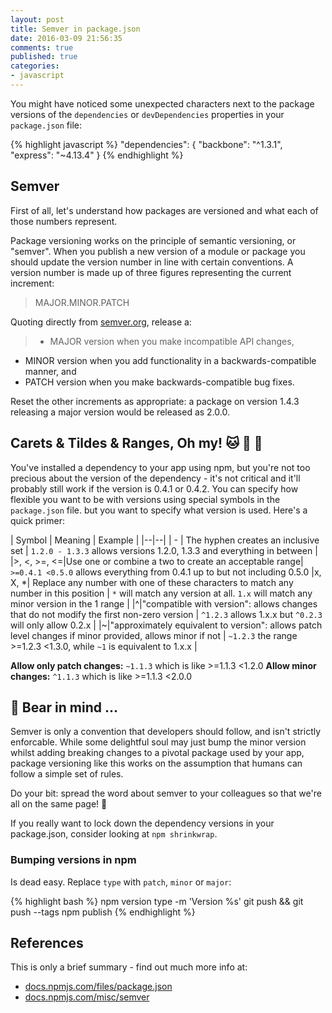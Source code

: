 ```yaml
---
layout: post
title: Semver in package.json
date: 2016-03-09 21:56:35
comments: true
published: true
categories:
- javascript
---
```

You might have noticed some unexpected characters next to the package versions of the `dependencies` or `devDependencies` properties in your `package.json` file:

{% highlight javascript %}
"dependencies": {
  "backbone": "^1.3.1",
  "express": "~4.13.4"
}
{% endhighlight %}

## Semver

First of all, let's understand how packages are versioned and what each of those numbers represent.

Package versioning works on the principle of semantic versioning, or "semver". When you publish a new version of a module or package you should update the version number in line with certain conventions. A version number is made up of three figures representing the current increment:

> MAJOR.MINOR.PATCH

Quoting directly from [semver.org](http://semver.org/), release a:

> * MAJOR version when you make incompatible API changes,
* MINOR version when you add functionality in a backwards-compatible manner, and
* PATCH version when you make backwards-compatible bug fixes.

Reset the other increments as appropriate: a package on version 1.4.3 releasing a major version would be released as 2.0.0.

## Carets & Tildes & Ranges, Oh my! :cat: :tiger: :bear:

You've installed a dependency to your app using npm, but you're not too precious about the version of the dependency - it's not critical and it'll probably still work if the version is 0.4.1 or 0.4.2. You can specify how flexible you want to be with versions using special symbols in the `package.json` file. but you want to specify what version is used. Here's a quick primer:

| Symbol | Meaning | Example |
|--|--|
| - | The hyphen creates an inclusive set | `1.2.0 - 1.3.3` allows versions 1.2.0, 1.3.3 and everything in between |
|>, <, >=, <=|Use one or combine a two to create an acceptable range| `>=0.4.1 <0.5.0` allows everything from 0.4.1 up to but not including 0.5.0
|x, X, *| Replace any number with one of these characters to match any number in this position | `*` will match any version at all. `1.x` will match any minor version in the 1 range |
|^|"compatible with version": allows changes that do not modify the first non-zero version | `^1.2.3` allows 1.x.x but `^0.2.3` will only allow 0.2.x |
|~|"approximately equivalent to version": allows patch level changes if minor provided, allows minor if not | `~1.2.3` the range >=1.2.3 <1.3.0, while `~1` is equivalent to 1.x.x |

__Allow only patch changes:__ `~1.1.3` which is like >=1.1.3 <1.2.0
__Allow minor changes:__ `^1.1.3` which is like >=1.1.3 <2.0.0

## :bear: Bear in mind ...

Semver is only a convention that developers should follow, and isn't strictly enforcable. While some delightful soul may just bump the minor version whilst adding breaking changes to a pivotal package used by your app, package versioning like this works on the assumption that humans can follow a simple set of rules.

Do your bit: spread the word about semver to your colleagues so that we're all on the same page! :book:

If you really want to lock down the dependency versions in your package.json, consider looking at `npm shrinkwrap`.

### Bumping versions in npm

Is dead easy. Replace `type` with `patch`, `minor` or `major`:

{% highlight bash %}
npm version type -m 'Version %s'
git push && git push --tags
npm publish
{% endhighlight %}

## References

This is only a brief summary - find out much more info at:

* [docs.npmjs.com/files/package.json](https://docs.npmjs.com/files/package.json)
* [docs.npmjs.com/misc/semver](https://docs.npmjs.com/misc/semver)
